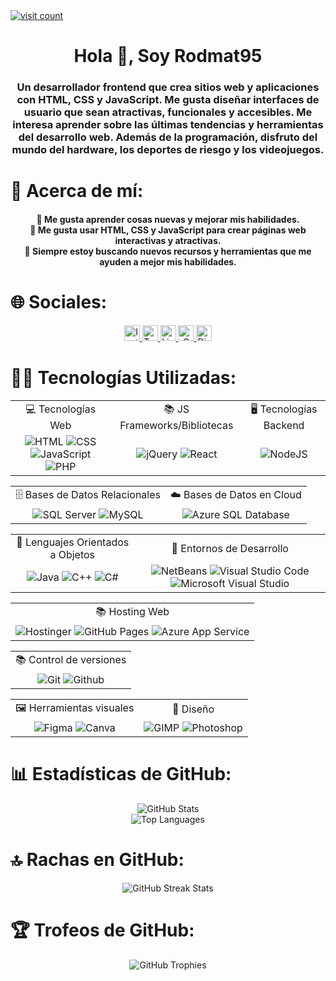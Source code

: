 <a href="https://visitcount.itsvg.in">
    <img src="https://visitcount.itsvg.in/api?id=rodmat95&label=Profile%20Views&color=1&icon=5&pretty=true"
        alt="visit count">
</a>
<div id="header" align="center">
    <h1 align="center">Hola 👋, Soy Rodmat95</h1>
    <h3 align="center">Un desarrollador frontend que crea sitios web y aplicaciones con HTML, CSS y JavaScript. Me gusta
        diseñar interfaces de usuario que sean atractivas, funcionales y accesibles. Me interesa aprender sobre las
        últimas tendencias y herramientas del desarrollo web. Además de la programación, disfruto del mundo del
        hardware, los deportes de riesgo y los videojuegos.</h3>
</div>

<div id="about" align="center">
    <h1 align="left">💫 Acerca de mí:</h1>
    <h4 align="center">🚀 Me gusta aprender cosas nuevas y mejorar mis habilidades.<br>🎨 Me gusta usar HTML, CSS y
        JavaScript para crear páginas web interactivas y atractivas.<br>🎯 Siempre estoy buscando nuevos recursos y
        herramientas que me ayuden a mejor mis habilidades.</h4>
</div>

<div id="socials" align="center">
    <h1 align="left">🌐 Sociales:</h1>
    <a href="https://instagram.com/rodmat95">
        <img src="https://img.shields.io/badge/Instagram-black.svg?style=flat&logo=Instagram"
            alt="Instagram" height="25">
    </a>
    <a href="https://twitter.com/chrodrigoalonso">
        <img src="https://img.shields.io/badge/Twitter-black.svg?style=flat&logo=Twitter"
            alt="Twitter" height="25">
    </a>
    <a href="https://www.linkedin.com/in/rodrigochavarry">
        <img src="https://img.shields.io/badge/LinkedIn-black.svg?style=flat&logo=linkedin&logoColor=%230077B5"
            alt="LinkedIn" height="25">
    </a>
    <a href="mailto:rodmat0905@gmail.com">
        <img src="https://img.shields.io/badge/Gmail-black.svg?style=flat&logo=gmail"
            alt="Gmail" height="25">
    </a>
    <a href="https://discord.gg/mrJMa99ubu">
        <img src="https://img.shields.io/badge/Discord-black.svg?style=flat&logo=discord"
            alt="Discord" height="25">
    </a>
</div>

<div id="Technologies" align="center">
    <h1 align="left">👨‍💻 Tecnologías Utilizadas:</h1>
    <table>
        <tr align="center">
            <td>💻 Tecnologías Web</td>
            <td>📚 JS Frameworks/Bibliotecas</td>
            <td>🖥️ Tecnologías Backend</td>
        </tr>
        <tr align="center">
            <td>
                <img src="https://img.shields.io/badge/HTML5-black.svg?style=flat&logo=html5"
                    alt="HTML">
                <img src="https://img.shields.io/badge/CSS3-black.svg?style=flat&logo=css3&logoColor=%231572B6"
                    alt="CSS">
                <img src="https://img.shields.io/badge/JavaScript-black.svg?style=flat&logo=javascript"
                    alt="JavaScript">
                <img src="https://img.shields.io/badge/PHP-black.svg?style=flat&logo=php"
                    alt="PHP">
            </td>
            <td>
                <img src="https://img.shields.io/badge/jQuery-black.svg?style=flat&logo=jquery&logoColor=%230769AD"
                    alt="jQuery">
                <img src="https://img.shields.io/badge/React-black.svg?style=flat&logo=react"
                    alt="React">
            </td>
            <td>
                <img src="https://img.shields.io/badge/Node.js-black?style=flat&logo=node.js"
                    alt="NodeJS">
            </td>
        </tr>
    </table>
    <table>
        <tr align="center">
            <td>🗄️ Bases de Datos Relacionales</td>
            <td>☁️ Bases de Datos en Cloud</td>
        </tr>
        <tr align="center">
            <td>
                <img src="https://img.shields.io/badge/SQL%20Server-black.svg?style=flat&logo=microsoft-sql-server&logoColor=%23CC2927"
                    alt="SQL Server">
                <img src="https://img.shields.io/badge/MySQL-black.svg?style=flat&logo=mysql"
                    alt="MySQL">
            </td>
            <td>
                <img src="https://img.shields.io/badge/Azure%20SQL%20Database-black?style=flat&logo=microsoft-azure&logoColor=0089D6"
                    alt="Azure SQL Database">
            </td>
        </tr>
    </table>
    <table>
        <tr align="center">
            <td>💬 Lenguajes Orientados a Objetos</td>
            <td>📝 Entornos de Desarrollo</td>
        </tr>
        <tr align="center">
            <td>
                <img src="https://img.shields.io/badge/Java-black.svg?style=flat&logo=java&logoColor=%23D9534F"
                    alt="Java">
                <img src="https://img.shields.io/badge/C%2B%2B-black.svg?style=flat&logo=c%2B%2B&logoColor=%2300599C"
                    alt="C++">
                <img src="https://img.shields.io/badge/C%23-black.svg?style=flat&logo=c-sharp&logoColor=%239100D7"
                    alt="C#">
            </td>
            <td>
                <img src="https://img.shields.io/badge/NetBeans-black.svg?style=flat&logo=apache netbeans&logoColor=%23D9534F"
                    alt="NetBeans">
                <img src="https://img.shields.io/badge/Visual%20Studio%20Code-black.svg?style=flat&logo=visual-studio-code&logoColor=%2300599C"
                    alt="Visual Studio Code">
                <img src="https://img.shields.io/badge/Microsoft%20Visual%20Studio-black.svg?style=flat&logo=visual-studio&logoColor=%239100D7"
                    alt="Microsoft Visual Studio">
            </td>
        </tr>
    </table>
<!--
    <table>
        <tr align="center">
            <td>🖥️ Tecnologías Backend</td>
        </tr>
        <tr align="center">
            <td>
                <img src="https://img.shields.io/badge/node.js-black?style=flat&logo=node.js"
                    alt="NodeJS">
            </td>
        </tr>
    </table>
-->
    <table>
        <tr align="center">
            <td>📚 Hosting Web</td>
        </tr>
        <tr align="center">
            <td>
                <img src="https://img.shields.io/badge/Hostinger-black?style=flat&logo=hostinger"
                    alt="Hostinger">
                <img src="https://img.shields.io/badge/GitHub%20Pages-black?style=flat&logo=github"
                    alt="GitHub Pages">
                 <img src="https://img.shields.io/badge/Azure%20App%20Service-black?style=flat&logo=Microsoft%20Azure&logoColor=0089D6"
                    alt="Azure App Service">
            </td>
        </tr>
    </table>
    <table>
        <tr align="center">
            <td>📚 Control de versiones</td>
        </tr>
        <tr align="center">
            <td>
                <img src="https://img.shields.io/badge/Git-black?style=flat&logo=git"
                    alt="Git">
                <img src="https://img.shields.io/badge/GitHub-black?style=flat&logo=github"
                    alt="Github">
            </td>
        </tr>
    </table>
    <table>
        <tr align="center">
            <td>🖼️ Herramientas visuales</td>
            <td>🎨 Diseño</td>
        </tr>
        <tr align="center">
            <td>
                <img src="https://img.shields.io/badge/Figma-black?style=flat&logo=figma"
                    alt="Figma">
                <img src="https://img.shields.io/badge/Canva-black?style=flat&logo=canva"
                    alt="Canva">
            </td>
            <td>
                <img src="https://img.shields.io/badge/GIMP-black?style=flat&logo=gimp&logoColor=%23C7CFD6"
                    alt="GIMP">
                <img src="https://img.shields.io/badge/Photoshop-black?style=flat&logo=adobe-photoshop"
                    alt="Photoshop">
            </td>
        </tr>
    </table>
</div>

<div align="center">
    <h1 align="left">📊 Estadísticas de GitHub:</h1>
    <img src="https://github-readme-stats.vercel.app/api?username=rodmat95&theme=dark&hide_border=true&include_all_commits=false&count_private=false"
        alt="GitHub Stats">
    <br />
    <img src="https://github-readme-stats.vercel.app/api/top-langs/?username=rodmat95&theme=dark&hide_border=true&include_all_commits=false&count_private=false&layout=compact"
        alt="Top Languages">
</div>

<div align="center">
    <h1 align="left">🔝 Rachas en GitHub:</h1>
    <img src="https://github-readme-streak-stats.herokuapp.com/?user=rodmat95&theme=dark&no-frame=true&hide_border=true"
        alt="GitHub Streak Stats">
</div>

<div align="center">
    <h1 align="left">🏆 Trofeos de GitHub:</h1>
    <img src="https://github-profile-trophy.vercel.app/?username=rodmat95&theme=default&no-frame=true&no-bg=true&margin-w=4"
        alt="GitHub Trophies">
</div>
